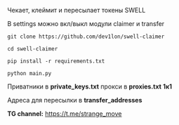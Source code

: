 Чекает, клеймит и пересылает токены SWELL 

В settings можно вкл/выкл модули claimer и transfer

```
git clone https://github.com/dev1lon/swell-claimer
```

```
cd swell-claimer
```

```
pip install -r requirements.txt
```

```
python main.py
```

Приватники в **private_keys.txt** 
прокси в **proxies.txt**
**1к1** 

Адреса для пересылки в **transfer_addresses**




**TG channel:** https://t.me/strange_move